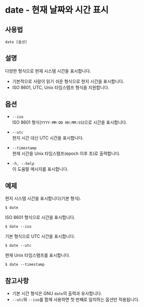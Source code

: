 # date - 현재 날짜와 시간 표시

## 사용법

    date [옵션]


## 설명

다양한 형식으로 현재 시스템 시간을 표시합니다.

- 기본적으로 사람이 읽기 쉬운 형식으로 현지 시간을 표시합니다.
- ISO 8601, UTC, Unix 타임스탬프 형식을 지원합니다.


## 옵션

- `--iso`  
  ISO 8601 형식(`YYYY-MM-DD HH:MM:SS`)으로 시간을 표시합니다.

- `--utc`  
  현지 시간 대신 UTC 시간을 표시합니다.

- `--timestamp`  
  현재 시간을 Unix 타임스탬프(epoch 이후 초)로 출력합니다.

- `-h, --help`  
  이 도움말 메시지를 표시합니다.


## 예제

현지 시스템 시간을 표시합니다(기본 형식).

```shell
$ date
```

ISO 8601 형식으로 시간을 표시합니다.

```shell
$ date --iso
```

기본 형식으로 UTC 시간을 표시합니다.

```shell
$ date --utc
```

현재 Unix 타임스탬프를 표시합니다.

```shell
$ date --timestamp
```


## 참고사항

- 기본 시간 형식은 GNU `date`의 출력과 유사합니다.
- `--utc`와 `--iso`를 함께 사용하면 첫 번째로 일치하는 옵션만 적용됩니다.
